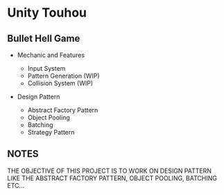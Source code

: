 # Unity Touhou

## Bullet Hell Game

* Mechanic and Features

  * Input System
  * Pattern Generation (WIP)
  * Collision System (WIP)

* Design Pattern

  * Abstract Factory Pattern
  * Object Pooling
  * Batching
  * Strategy Pattern

## NOTES

THE OBJECTIVE OF THIS PROJECT IS TO WORK ON DESIGN PATTERN LIKE THE ABSTRACT FACTORY PATTERN, OBJECT POOLING, BATCHING ETC...

